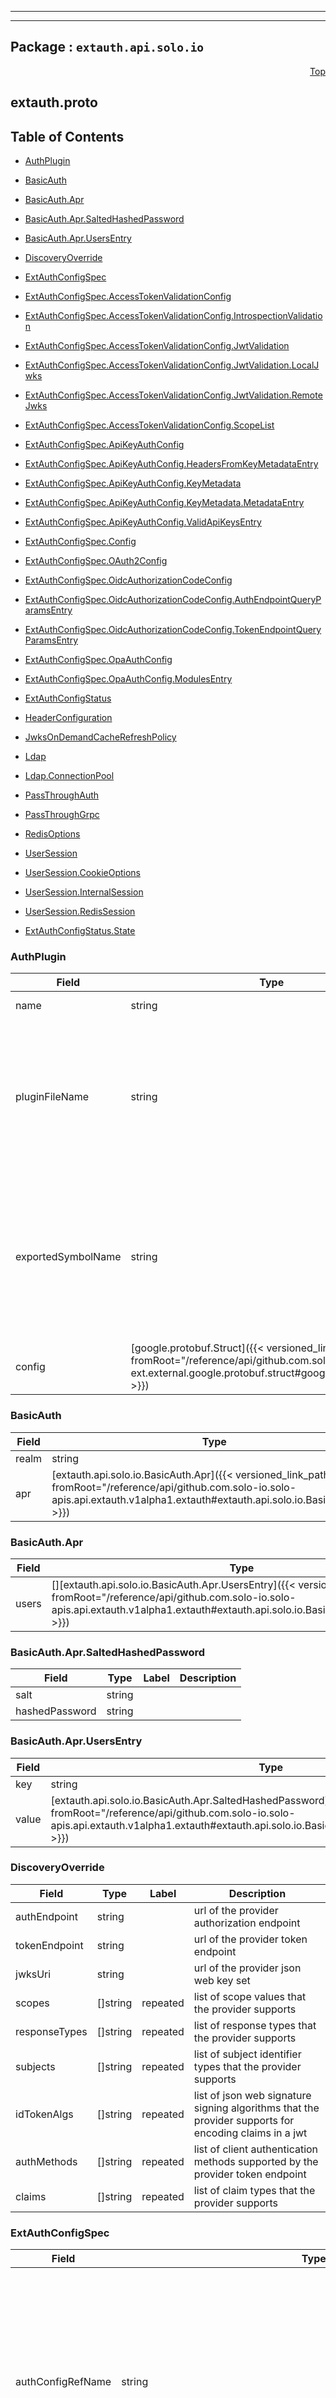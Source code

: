 
---

---

## Package : `extauth.api.solo.io`



<a name="top"></a>

<a name="API Reference for extauth.proto"></a>
<p align="right"><a href="#top">Top</a></p>

## extauth.proto


## Table of Contents
  - [AuthPlugin](#extauth.api.solo.io.AuthPlugin)
  - [BasicAuth](#extauth.api.solo.io.BasicAuth)
  - [BasicAuth.Apr](#extauth.api.solo.io.BasicAuth.Apr)
  - [BasicAuth.Apr.SaltedHashedPassword](#extauth.api.solo.io.BasicAuth.Apr.SaltedHashedPassword)
  - [BasicAuth.Apr.UsersEntry](#extauth.api.solo.io.BasicAuth.Apr.UsersEntry)
  - [DiscoveryOverride](#extauth.api.solo.io.DiscoveryOverride)
  - [ExtAuthConfigSpec](#extauth.api.solo.io.ExtAuthConfigSpec)
  - [ExtAuthConfigSpec.AccessTokenValidationConfig](#extauth.api.solo.io.ExtAuthConfigSpec.AccessTokenValidationConfig)
  - [ExtAuthConfigSpec.AccessTokenValidationConfig.IntrospectionValidation](#extauth.api.solo.io.ExtAuthConfigSpec.AccessTokenValidationConfig.IntrospectionValidation)
  - [ExtAuthConfigSpec.AccessTokenValidationConfig.JwtValidation](#extauth.api.solo.io.ExtAuthConfigSpec.AccessTokenValidationConfig.JwtValidation)
  - [ExtAuthConfigSpec.AccessTokenValidationConfig.JwtValidation.LocalJwks](#extauth.api.solo.io.ExtAuthConfigSpec.AccessTokenValidationConfig.JwtValidation.LocalJwks)
  - [ExtAuthConfigSpec.AccessTokenValidationConfig.JwtValidation.RemoteJwks](#extauth.api.solo.io.ExtAuthConfigSpec.AccessTokenValidationConfig.JwtValidation.RemoteJwks)
  - [ExtAuthConfigSpec.AccessTokenValidationConfig.ScopeList](#extauth.api.solo.io.ExtAuthConfigSpec.AccessTokenValidationConfig.ScopeList)
  - [ExtAuthConfigSpec.ApiKeyAuthConfig](#extauth.api.solo.io.ExtAuthConfigSpec.ApiKeyAuthConfig)
  - [ExtAuthConfigSpec.ApiKeyAuthConfig.HeadersFromKeyMetadataEntry](#extauth.api.solo.io.ExtAuthConfigSpec.ApiKeyAuthConfig.HeadersFromKeyMetadataEntry)
  - [ExtAuthConfigSpec.ApiKeyAuthConfig.KeyMetadata](#extauth.api.solo.io.ExtAuthConfigSpec.ApiKeyAuthConfig.KeyMetadata)
  - [ExtAuthConfigSpec.ApiKeyAuthConfig.KeyMetadata.MetadataEntry](#extauth.api.solo.io.ExtAuthConfigSpec.ApiKeyAuthConfig.KeyMetadata.MetadataEntry)
  - [ExtAuthConfigSpec.ApiKeyAuthConfig.ValidApiKeysEntry](#extauth.api.solo.io.ExtAuthConfigSpec.ApiKeyAuthConfig.ValidApiKeysEntry)
  - [ExtAuthConfigSpec.Config](#extauth.api.solo.io.ExtAuthConfigSpec.Config)
  - [ExtAuthConfigSpec.OAuth2Config](#extauth.api.solo.io.ExtAuthConfigSpec.OAuth2Config)
  - [ExtAuthConfigSpec.OidcAuthorizationCodeConfig](#extauth.api.solo.io.ExtAuthConfigSpec.OidcAuthorizationCodeConfig)
  - [ExtAuthConfigSpec.OidcAuthorizationCodeConfig.AuthEndpointQueryParamsEntry](#extauth.api.solo.io.ExtAuthConfigSpec.OidcAuthorizationCodeConfig.AuthEndpointQueryParamsEntry)
  - [ExtAuthConfigSpec.OidcAuthorizationCodeConfig.TokenEndpointQueryParamsEntry](#extauth.api.solo.io.ExtAuthConfigSpec.OidcAuthorizationCodeConfig.TokenEndpointQueryParamsEntry)
  - [ExtAuthConfigSpec.OpaAuthConfig](#extauth.api.solo.io.ExtAuthConfigSpec.OpaAuthConfig)
  - [ExtAuthConfigSpec.OpaAuthConfig.ModulesEntry](#extauth.api.solo.io.ExtAuthConfigSpec.OpaAuthConfig.ModulesEntry)
  - [ExtAuthConfigStatus](#extauth.api.solo.io.ExtAuthConfigStatus)
  - [HeaderConfiguration](#extauth.api.solo.io.HeaderConfiguration)
  - [JwksOnDemandCacheRefreshPolicy](#extauth.api.solo.io.JwksOnDemandCacheRefreshPolicy)
  - [Ldap](#extauth.api.solo.io.Ldap)
  - [Ldap.ConnectionPool](#extauth.api.solo.io.Ldap.ConnectionPool)
  - [PassThroughAuth](#extauth.api.solo.io.PassThroughAuth)
  - [PassThroughGrpc](#extauth.api.solo.io.PassThroughGrpc)
  - [RedisOptions](#extauth.api.solo.io.RedisOptions)
  - [UserSession](#extauth.api.solo.io.UserSession)
  - [UserSession.CookieOptions](#extauth.api.solo.io.UserSession.CookieOptions)
  - [UserSession.InternalSession](#extauth.api.solo.io.UserSession.InternalSession)
  - [UserSession.RedisSession](#extauth.api.solo.io.UserSession.RedisSession)

  - [ExtAuthConfigStatus.State](#extauth.api.solo.io.ExtAuthConfigStatus.State)






<a name="extauth.api.solo.io.AuthPlugin"></a>

### AuthPlugin



| Field | Type | Label | Description |
| ----- | ---- | ----- | ----------- |
| name | string |  | Name of the plugin |
  | pluginFileName | string |  | Name of the compiled plugin file. If not specified, Gloo Edge will look for an ".so" file with same name as the plugin. |
  | exportedSymbolName | string |  | Name of the exported symbol that implements the plugin interface in the plugin. If not specified, defaults to the name of the plugin |
  | config | [google.protobuf.Struct]({{< versioned_link_path fromRoot="/reference/api/github.com.solo-io.protoc-gen-ext.external.google.protobuf.struct#google.protobuf.Struct" >}}) |  |  |
  





<a name="extauth.api.solo.io.BasicAuth"></a>

### BasicAuth



| Field | Type | Label | Description |
| ----- | ---- | ----- | ----------- |
| realm | string |  |  |
  | apr | [extauth.api.solo.io.BasicAuth.Apr]({{< versioned_link_path fromRoot="/reference/api/github.com.solo-io.solo-apis.api.extauth.v1alpha1.extauth#extauth.api.solo.io.BasicAuth.Apr" >}}) |  |  |
  





<a name="extauth.api.solo.io.BasicAuth.Apr"></a>

### BasicAuth.Apr



| Field | Type | Label | Description |
| ----- | ---- | ----- | ----------- |
| users | [][extauth.api.solo.io.BasicAuth.Apr.UsersEntry]({{< versioned_link_path fromRoot="/reference/api/github.com.solo-io.solo-apis.api.extauth.v1alpha1.extauth#extauth.api.solo.io.BasicAuth.Apr.UsersEntry" >}}) | repeated |  |
  





<a name="extauth.api.solo.io.BasicAuth.Apr.SaltedHashedPassword"></a>

### BasicAuth.Apr.SaltedHashedPassword



| Field | Type | Label | Description |
| ----- | ---- | ----- | ----------- |
| salt | string |  |  |
  | hashedPassword | string |  |  |
  





<a name="extauth.api.solo.io.BasicAuth.Apr.UsersEntry"></a>

### BasicAuth.Apr.UsersEntry



| Field | Type | Label | Description |
| ----- | ---- | ----- | ----------- |
| key | string |  |  |
  | value | [extauth.api.solo.io.BasicAuth.Apr.SaltedHashedPassword]({{< versioned_link_path fromRoot="/reference/api/github.com.solo-io.solo-apis.api.extauth.v1alpha1.extauth#extauth.api.solo.io.BasicAuth.Apr.SaltedHashedPassword" >}}) |  |  |
  





<a name="extauth.api.solo.io.DiscoveryOverride"></a>

### DiscoveryOverride



| Field | Type | Label | Description |
| ----- | ---- | ----- | ----------- |
| authEndpoint | string |  | url of the provider authorization endpoint |
  | tokenEndpoint | string |  | url of the provider token endpoint |
  | jwksUri | string |  | url of the provider json web key set |
  | scopes | []string | repeated | list of scope values that the provider supports |
  | responseTypes | []string | repeated | list of response types that the provider supports |
  | subjects | []string | repeated | list of subject identifier types that the provider supports |
  | idTokenAlgs | []string | repeated | list of json web signature signing algorithms that the provider supports for encoding claims in a jwt |
  | authMethods | []string | repeated | list of client authentication methods supported by the provider token endpoint |
  | claims | []string | repeated | list of claim types that the provider supports |
  





<a name="extauth.api.solo.io.ExtAuthConfigSpec"></a>

### ExtAuthConfigSpec



| Field | Type | Label | Description |
| ----- | ---- | ----- | ----------- |
| authConfigRefName | string |  | @solo-kit:resource.name This is the identifier of the AuthConfig resource that this configuration is associated with. Any request to the external auth server includes an identifier that is matched against this field to determine which AuthConfig should be applied to it. |
  | configs | [][extauth.api.solo.io.ExtAuthConfigSpec.Config]({{< versioned_link_path fromRoot="/reference/api/github.com.solo-io.solo-apis.api.extauth.v1alpha1.extauth#extauth.api.solo.io.ExtAuthConfigSpec.Config" >}}) | repeated | List of auth configs to be checked for requests on a route referencing this auth config, By default, every config must be authorized for the entire request to be authorized. This behavior can be changed by defining names for each config and defining `boolean_expr` below.<br>State is shared between successful requests on the chain, i.e., the headers returned from each successful auth service get appended into the final auth response. |
  | booleanExpr | [google.protobuf.StringValue]({{< versioned_link_path fromRoot="/reference/api/github.com.solo-io.protoc-gen-ext.external.google.protobuf.wrappers#google.protobuf.StringValue" >}}) |  | How to handle processing of named configs within an auth config chain. An example config might be: `( basic1 || basic2 || (oidc1 && !oidc2) )` The boolean expression is evaluated left to right but honors parenthesis and short-circuiting. |
  





<a name="extauth.api.solo.io.ExtAuthConfigSpec.AccessTokenValidationConfig"></a>

### ExtAuthConfigSpec.AccessTokenValidationConfig



| Field | Type | Label | Description |
| ----- | ---- | ----- | ----------- |
| jwt | [extauth.api.solo.io.ExtAuthConfigSpec.AccessTokenValidationConfig.JwtValidation]({{< versioned_link_path fromRoot="/reference/api/github.com.solo-io.solo-apis.api.extauth.v1alpha1.extauth#extauth.api.solo.io.ExtAuthConfigSpec.AccessTokenValidationConfig.JwtValidation" >}}) |  | Validate access tokens that conform to the [JSON Web Token (JWT)](https://tools.ietf.org/html/rfc7519) specification. |
  | introspection | [extauth.api.solo.io.ExtAuthConfigSpec.AccessTokenValidationConfig.IntrospectionValidation]({{< versioned_link_path fromRoot="/reference/api/github.com.solo-io.solo-apis.api.extauth.v1alpha1.extauth#extauth.api.solo.io.ExtAuthConfigSpec.AccessTokenValidationConfig.IntrospectionValidation" >}}) |  | Defines how (opaque) access tokens, received from the oauth authorization endpoint, are validated [OAuth2.0 Token Introspection](https://tools.ietf.org/html/rfc7662) specification. |
  | userinfoUrl | string |  | The URL for the OIDC userinfo endpoint. If provided, the (opaque) access token provided or received from the oauth endpoint will be queried and the userinfo response (or cached response) will be added to the `AuthorizationRequest` state under the "introspection" key. This can be useful to leverage the userinfo response in, for example, an external auth server plugin. |
  | cacheTimeout | [google.protobuf.Duration]({{< versioned_link_path fromRoot="/reference/api/github.com.solo-io.protoc-gen-ext.external.google.protobuf.duration#google.protobuf.Duration" >}}) |  | How long the token introspection and userinfo endpoint response for a specific access token should be kept in the in-memory cache. The result will be invalidated at this timeout, or at "exp" time from the introspection result, whichever comes sooner. If omitted, defaults to 10 minutes. If zero, then no caching will be done. |
  | requiredScopes | [extauth.api.solo.io.ExtAuthConfigSpec.AccessTokenValidationConfig.ScopeList]({{< versioned_link_path fromRoot="/reference/api/github.com.solo-io.solo-apis.api.extauth.v1alpha1.extauth#extauth.api.solo.io.ExtAuthConfigSpec.AccessTokenValidationConfig.ScopeList" >}}) |  | Require access token to have all of the scopes in the given list. This configuration applies to both opaque and JWT tokens. In the case of opaque tokens, this will check the scopes returned in the "scope" member of introspection response (as described in [Section 2.2 of RFC7662](https://tools.ietf.org/html/rfc7662#section-2.2). In case of JWTs the scopes to be validated are expected to be contained in the "scope" claim of the token in the form of a space-separated string. Omitting this field means that scope validation will be skipped. |
  





<a name="extauth.api.solo.io.ExtAuthConfigSpec.AccessTokenValidationConfig.IntrospectionValidation"></a>

### ExtAuthConfigSpec.AccessTokenValidationConfig.IntrospectionValidation



| Field | Type | Label | Description |
| ----- | ---- | ----- | ----------- |
| introspectionUrl | string |  | The URL for the [OAuth2.0 Token Introspection](https://tools.ietf.org/html/rfc7662) endpoint. If provided, the (opaque) access token provided or received from the oauth authorization endpoint will be validated against this endpoint, or locally cached responses for this access token. |
  | clientId | string |  | Your client id as registered with the issuer. Optional: Use if the token introspection url requires client authentication. |
  | clientSecret | string |  | Your client secret as registered with the issuer. Optional: Use if the token introspection url requires client authentication. |
  | userIdAttributeName | string |  | The name of the [introspection response](https://tools.ietf.org/html/rfc7662#section-2.2) attribute that contains the ID of the resource owner (e.g. `sub`, `username`). If specified, the external auth server will use the value of the attribute as the identifier of the authenticated user and add it to the request headers and/or dynamic metadata (depending on how the server is configured); if the field is set and the attribute cannot be found, the request will be denied. This field is optional and by default the server will not try to derive the user ID. |
  





<a name="extauth.api.solo.io.ExtAuthConfigSpec.AccessTokenValidationConfig.JwtValidation"></a>

### ExtAuthConfigSpec.AccessTokenValidationConfig.JwtValidation



| Field | Type | Label | Description |
| ----- | ---- | ----- | ----------- |
| remoteJwks | [extauth.api.solo.io.ExtAuthConfigSpec.AccessTokenValidationConfig.JwtValidation.RemoteJwks]({{< versioned_link_path fromRoot="/reference/api/github.com.solo-io.solo-apis.api.extauth.v1alpha1.extauth#extauth.api.solo.io.ExtAuthConfigSpec.AccessTokenValidationConfig.JwtValidation.RemoteJwks" >}}) |  | Fetches the JWKS from a remote location. |
  | localJwks | [extauth.api.solo.io.ExtAuthConfigSpec.AccessTokenValidationConfig.JwtValidation.LocalJwks]({{< versioned_link_path fromRoot="/reference/api/github.com.solo-io.solo-apis.api.extauth.v1alpha1.extauth#extauth.api.solo.io.ExtAuthConfigSpec.AccessTokenValidationConfig.JwtValidation.LocalJwks" >}}) |  | Loads the JWKS from a local data source. |
  | issuer | string |  | Allow only tokens that have been issued by this principal (i.e. whose "iss" claim matches this value). If empty, issuer validation will be skipped. |
  





<a name="extauth.api.solo.io.ExtAuthConfigSpec.AccessTokenValidationConfig.JwtValidation.LocalJwks"></a>

### ExtAuthConfigSpec.AccessTokenValidationConfig.JwtValidation.LocalJwks



| Field | Type | Label | Description |
| ----- | ---- | ----- | ----------- |
| inlineString | string |  | JWKS is embedded as a string. |
  





<a name="extauth.api.solo.io.ExtAuthConfigSpec.AccessTokenValidationConfig.JwtValidation.RemoteJwks"></a>

### ExtAuthConfigSpec.AccessTokenValidationConfig.JwtValidation.RemoteJwks



| Field | Type | Label | Description |
| ----- | ---- | ----- | ----------- |
| url | string |  | The HTTP URI to fetch the JWKS. |
  | refreshInterval | [google.protobuf.Duration]({{< versioned_link_path fromRoot="/reference/api/github.com.solo-io.protoc-gen-ext.external.google.protobuf.duration#google.protobuf.Duration" >}}) |  | The frequency at which the JWKS should be refreshed. If not specified, the default value is 5 minutes. |
  





<a name="extauth.api.solo.io.ExtAuthConfigSpec.AccessTokenValidationConfig.ScopeList"></a>

### ExtAuthConfigSpec.AccessTokenValidationConfig.ScopeList



| Field | Type | Label | Description |
| ----- | ---- | ----- | ----------- |
| scope | []string | repeated |  |
  





<a name="extauth.api.solo.io.ExtAuthConfigSpec.ApiKeyAuthConfig"></a>

### ExtAuthConfigSpec.ApiKeyAuthConfig



| Field | Type | Label | Description |
| ----- | ---- | ----- | ----------- |
| validApiKeys | [][extauth.api.solo.io.ExtAuthConfigSpec.ApiKeyAuthConfig.ValidApiKeysEntry]({{< versioned_link_path fromRoot="/reference/api/github.com.solo-io.solo-apis.api.extauth.v1alpha1.extauth#extauth.api.solo.io.ExtAuthConfigSpec.ApiKeyAuthConfig.ValidApiKeysEntry" >}}) | repeated | A mapping of valid API keys to their associated metadata. This map is automatically populated with the information from the relevant `ApiKeySecret`s. |
  | headerName | string |  | (Optional) When receiving a request, the Gloo Edge Enterprise external auth server will look for an API key in a header with this name. This field is optional; if not provided it defaults to `api-key`. |
  | headersFromKeyMetadata | [][extauth.api.solo.io.ExtAuthConfigSpec.ApiKeyAuthConfig.HeadersFromKeyMetadataEntry]({{< versioned_link_path fromRoot="/reference/api/github.com.solo-io.solo-apis.api.extauth.v1alpha1.extauth#extauth.api.solo.io.ExtAuthConfigSpec.ApiKeyAuthConfig.HeadersFromKeyMetadataEntry" >}}) | repeated | Determines the key metadata that will be included as headers on the upstream request. Each entry represents a header to add: the key is the name of the header, and the value is the key that will be used to look up the data entry in the key metadata. |
  





<a name="extauth.api.solo.io.ExtAuthConfigSpec.ApiKeyAuthConfig.HeadersFromKeyMetadataEntry"></a>

### ExtAuthConfigSpec.ApiKeyAuthConfig.HeadersFromKeyMetadataEntry



| Field | Type | Label | Description |
| ----- | ---- | ----- | ----------- |
| key | string |  |  |
  | value | string |  |  |
  





<a name="extauth.api.solo.io.ExtAuthConfigSpec.ApiKeyAuthConfig.KeyMetadata"></a>

### ExtAuthConfigSpec.ApiKeyAuthConfig.KeyMetadata



| Field | Type | Label | Description |
| ----- | ---- | ----- | ----------- |
| username | string |  | The user is mapped as the name of `Secret` which contains the `ApiKeySecret` |
  | metadata | [][extauth.api.solo.io.ExtAuthConfigSpec.ApiKeyAuthConfig.KeyMetadata.MetadataEntry]({{< versioned_link_path fromRoot="/reference/api/github.com.solo-io.solo-apis.api.extauth.v1alpha1.extauth#extauth.api.solo.io.ExtAuthConfigSpec.ApiKeyAuthConfig.KeyMetadata.MetadataEntry" >}}) | repeated | The metadata present on the `ApiKeySecret`. |
  





<a name="extauth.api.solo.io.ExtAuthConfigSpec.ApiKeyAuthConfig.KeyMetadata.MetadataEntry"></a>

### ExtAuthConfigSpec.ApiKeyAuthConfig.KeyMetadata.MetadataEntry



| Field | Type | Label | Description |
| ----- | ---- | ----- | ----------- |
| key | string |  |  |
  | value | string |  |  |
  





<a name="extauth.api.solo.io.ExtAuthConfigSpec.ApiKeyAuthConfig.ValidApiKeysEntry"></a>

### ExtAuthConfigSpec.ApiKeyAuthConfig.ValidApiKeysEntry



| Field | Type | Label | Description |
| ----- | ---- | ----- | ----------- |
| key | string |  |  |
  | value | [extauth.api.solo.io.ExtAuthConfigSpec.ApiKeyAuthConfig.KeyMetadata]({{< versioned_link_path fromRoot="/reference/api/github.com.solo-io.solo-apis.api.extauth.v1alpha1.extauth#extauth.api.solo.io.ExtAuthConfigSpec.ApiKeyAuthConfig.KeyMetadata" >}}) |  |  |
  





<a name="extauth.api.solo.io.ExtAuthConfigSpec.Config"></a>

### ExtAuthConfigSpec.Config



| Field | Type | Label | Description |
| ----- | ---- | ----- | ----------- |
| name | [google.protobuf.StringValue]({{< versioned_link_path fromRoot="/reference/api/github.com.solo-io.protoc-gen-ext.external.google.protobuf.wrappers#google.protobuf.StringValue" >}}) |  | optional: used when defining complex boolean logic, if `boolean_expr` is defined below. Also used in logging. If omitted, an automatically generated name will be used (e.g. config_0, of the pattern 'config_$INDEX_IN_CHAIN'). In the case of plugin auth, this field is ignored in favor of the name assigned on the plugin config itself. |
  | oauth2 | [extauth.api.solo.io.ExtAuthConfigSpec.OAuth2Config]({{< versioned_link_path fromRoot="/reference/api/github.com.solo-io.solo-apis.api.extauth.v1alpha1.extauth#extauth.api.solo.io.ExtAuthConfigSpec.OAuth2Config" >}}) |  |  |
  | basicAuth | [extauth.api.solo.io.BasicAuth]({{< versioned_link_path fromRoot="/reference/api/github.com.solo-io.solo-apis.api.extauth.v1alpha1.extauth#extauth.api.solo.io.BasicAuth" >}}) |  |  |
  | apiKeyAuth | [extauth.api.solo.io.ExtAuthConfigSpec.ApiKeyAuthConfig]({{< versioned_link_path fromRoot="/reference/api/github.com.solo-io.solo-apis.api.extauth.v1alpha1.extauth#extauth.api.solo.io.ExtAuthConfigSpec.ApiKeyAuthConfig" >}}) |  |  |
  | pluginAuth | [extauth.api.solo.io.AuthPlugin]({{< versioned_link_path fromRoot="/reference/api/github.com.solo-io.solo-apis.api.extauth.v1alpha1.extauth#extauth.api.solo.io.AuthPlugin" >}}) |  |  |
  | opaAuth | [extauth.api.solo.io.ExtAuthConfigSpec.OpaAuthConfig]({{< versioned_link_path fromRoot="/reference/api/github.com.solo-io.solo-apis.api.extauth.v1alpha1.extauth#extauth.api.solo.io.ExtAuthConfigSpec.OpaAuthConfig" >}}) |  |  |
  | ldap | [extauth.api.solo.io.Ldap]({{< versioned_link_path fromRoot="/reference/api/github.com.solo-io.solo-apis.api.extauth.v1alpha1.extauth#extauth.api.solo.io.Ldap" >}}) |  |  |
  | jwt | [google.protobuf.Empty]({{< versioned_link_path fromRoot="/reference/api/github.com.solo-io.protoc-gen-ext.external.google.protobuf.empty#google.protobuf.Empty" >}}) |  | This is a "dummy" extauth service which can be used to support multiple auth mechanisms with JWT authentication. If Jwt authentication is to be used in the [boolean expression](https://docs.solo.io/gloo-edge/latest/reference/api/github.com/solo-io/gloo/projects/gloo/api/v1/enterprise/options/extauth/v1/extauth.proto.sk/#authconfig) in an AuthConfig, you can use this auth config type to include Jwt as an Auth config. In addition, `allow_missing_or_failed_jwt` must be set on the Virtual Host or Route that uses JWT auth or else the JWT filter will short circuit this behaviour. |
  | passThroughAuth | [extauth.api.solo.io.PassThroughAuth]({{< versioned_link_path fromRoot="/reference/api/github.com.solo-io.solo-apis.api.extauth.v1alpha1.extauth#extauth.api.solo.io.PassThroughAuth" >}}) |  |  |
  





<a name="extauth.api.solo.io.ExtAuthConfigSpec.OAuth2Config"></a>

### ExtAuthConfigSpec.OAuth2Config



| Field | Type | Label | Description |
| ----- | ---- | ----- | ----------- |
| oidcAuthorizationCode | [extauth.api.solo.io.ExtAuthConfigSpec.OidcAuthorizationCodeConfig]({{< versioned_link_path fromRoot="/reference/api/github.com.solo-io.solo-apis.api.extauth.v1alpha1.extauth#extauth.api.solo.io.ExtAuthConfigSpec.OidcAuthorizationCodeConfig" >}}) |  | provide issuer location and let gloo handle OIDC flow for you. requests authorized by validating the contents of ID token. can also authorize the access token if configured. |
  | accessTokenValidationConfig | [extauth.api.solo.io.ExtAuthConfigSpec.AccessTokenValidationConfig]({{< versioned_link_path fromRoot="/reference/api/github.com.solo-io.solo-apis.api.extauth.v1alpha1.extauth#extauth.api.solo.io.ExtAuthConfigSpec.AccessTokenValidationConfig" >}}) |  | provide the access token on the request and let gloo handle authorization.<br>according to https://tools.ietf.org/html/rfc6750 you can pass tokens through: - form-encoded body parameter. recommended, more likely to appear. e.g.: Authorization: Bearer mytoken123 - URI query parameter e.g. access_token=mytoken123 - and (preferably) secure cookies |
  





<a name="extauth.api.solo.io.ExtAuthConfigSpec.OidcAuthorizationCodeConfig"></a>

### ExtAuthConfigSpec.OidcAuthorizationCodeConfig



| Field | Type | Label | Description |
| ----- | ---- | ----- | ----------- |
| clientId | string |  | your client id as registered with the issuer |
  | clientSecret | string |  | your client secret as registered with the issuer |
  | issuerUrl | string |  | The url of the issuer. We will look for OIDC information in issuerUrl+ ".well-known/openid-configuration" |
  | authEndpointQueryParams | [][extauth.api.solo.io.ExtAuthConfigSpec.OidcAuthorizationCodeConfig.AuthEndpointQueryParamsEntry]({{< versioned_link_path fromRoot="/reference/api/github.com.solo-io.solo-apis.api.extauth.v1alpha1.extauth#extauth.api.solo.io.ExtAuthConfigSpec.OidcAuthorizationCodeConfig.AuthEndpointQueryParamsEntry" >}}) | repeated | extra query parameters to apply to the Ext-Auth service's authorization request to the identity provider. this can be useful for flows such as PKCE (https://www.oauth.com/oauth2-servers/pkce/authorization-request/) to set the `code_challenge` and `code_challenge_method`. |
  | tokenEndpointQueryParams | [][extauth.api.solo.io.ExtAuthConfigSpec.OidcAuthorizationCodeConfig.TokenEndpointQueryParamsEntry]({{< versioned_link_path fromRoot="/reference/api/github.com.solo-io.solo-apis.api.extauth.v1alpha1.extauth#extauth.api.solo.io.ExtAuthConfigSpec.OidcAuthorizationCodeConfig.TokenEndpointQueryParamsEntry" >}}) | repeated | extra query parameters to apply to the Ext-Auth service's token request to the identity provider. this can be useful for flows such as PKCE (https://www.oauth.com/oauth2-servers/pkce/authorization-request/) to set the `code_verifier`. |
  | appUrl | string |  | we to redirect after successful auth, if we can't determine the original url this should be your publicly available app url. |
  | callbackPath | string |  | a callback path relative to app url that will be used for OIDC callbacks. needs to not be used by the application |
  | logoutPath | string |  | a path relative to app url that will be used for logging out from an OIDC session. should not be used by the application. If not provided, logout functionality will be disabled. |
  | afterLogoutUrl | string |  | url to redirect to after logout. This should be a publicly available URL. If not provided, will default to the `app_url`. |
  | scopes | []string | repeated | scopes to request in addition to the openid scope. |
  | session | [extauth.api.solo.io.UserSession]({{< versioned_link_path fromRoot="/reference/api/github.com.solo-io.solo-apis.api.extauth.v1alpha1.extauth#extauth.api.solo.io.UserSession" >}}) |  |  |
  | headers | [extauth.api.solo.io.HeaderConfiguration]({{< versioned_link_path fromRoot="/reference/api/github.com.solo-io.solo-apis.api.extauth.v1alpha1.extauth#extauth.api.solo.io.HeaderConfiguration" >}}) |  | Configures headers added to requests. |
  | discoveryOverride | [extauth.api.solo.io.DiscoveryOverride]({{< versioned_link_path fromRoot="/reference/api/github.com.solo-io.solo-apis.api.extauth.v1alpha1.extauth#extauth.api.solo.io.DiscoveryOverride" >}}) |  | OIDC configuration is discovered at <issuerUrl>/.well-known/openid-configuration The configuration override defines any properties that should override this discovery configuration For example, the following AuthConfig CRD could be defined as:    ```yaml    apiVersion: enterprise.gloo.solo.io/v1    kind: AuthConfig    metadata:      name: google-oidc      namespace: gloo-system    spec:      configs:      - oauth:          app_url: http://localhost:8080          callback_path: /callback          client_id: $CLIENT_ID          client_secret_ref:            name: google            namespace: gloo-system          issuer_url: https://accounts.google.com          discovery_override:            token_endpoint: "https://token.url/gettoken"    ```<br>And this will ensure that regardless of what value is discovered at <issuerUrl>/.well-known/openid-configuration, "https://token.url/gettoken" will be used as the token endpoint |
  | discoveryPollInterval | [google.protobuf.Duration]({{< versioned_link_path fromRoot="/reference/api/github.com.solo-io.protoc-gen-ext.external.google.protobuf.duration#google.protobuf.Duration" >}}) |  | The interval at which OIDC configuration is discovered at <issuerUrl>/.well-known/openid-configuration If not specified, the default value is 30 minutes. |
  | jwksCacheRefreshPolicy | [extauth.api.solo.io.JwksOnDemandCacheRefreshPolicy]({{< versioned_link_path fromRoot="/reference/api/github.com.solo-io.solo-apis.api.extauth.v1alpha1.extauth#extauth.api.solo.io.JwksOnDemandCacheRefreshPolicy" >}}) |  | If a user executes a request with a key that is not found in the JWKS, it could be that the keys have rotated on the remote source, and not yet in the local cache. This policy lets you define the behavior for how to refresh the local cache during a request where an invalid key is provided |
  | sessionIdHeaderName | string |  | If set, the randomly generated session id will be sent to the token endpoint as part of the code exchange The session id is used as the key for sessions in Redis |
  





<a name="extauth.api.solo.io.ExtAuthConfigSpec.OidcAuthorizationCodeConfig.AuthEndpointQueryParamsEntry"></a>

### ExtAuthConfigSpec.OidcAuthorizationCodeConfig.AuthEndpointQueryParamsEntry



| Field | Type | Label | Description |
| ----- | ---- | ----- | ----------- |
| key | string |  |  |
  | value | string |  |  |
  





<a name="extauth.api.solo.io.ExtAuthConfigSpec.OidcAuthorizationCodeConfig.TokenEndpointQueryParamsEntry"></a>

### ExtAuthConfigSpec.OidcAuthorizationCodeConfig.TokenEndpointQueryParamsEntry



| Field | Type | Label | Description |
| ----- | ---- | ----- | ----------- |
| key | string |  |  |
  | value | string |  |  |
  





<a name="extauth.api.solo.io.ExtAuthConfigSpec.OpaAuthConfig"></a>

### ExtAuthConfigSpec.OpaAuthConfig



| Field | Type | Label | Description |
| ----- | ---- | ----- | ----------- |
| modules | [][extauth.api.solo.io.ExtAuthConfigSpec.OpaAuthConfig.ModulesEntry]({{< versioned_link_path fromRoot="/reference/api/github.com.solo-io.solo-apis.api.extauth.v1alpha1.extauth#extauth.api.solo.io.ExtAuthConfigSpec.OpaAuthConfig.ModulesEntry" >}}) | repeated | An optional modules (filename, module content) maps containing modules assist in the resolution of `query`. |
  | query | string |  | The query that determines the auth decision. The result of this query must be either a boolean or an array with boolean as the first element. A boolean `true` value means that the request will be authorized. Any other value, or error, means that the request will be denied. |
  





<a name="extauth.api.solo.io.ExtAuthConfigSpec.OpaAuthConfig.ModulesEntry"></a>

### ExtAuthConfigSpec.OpaAuthConfig.ModulesEntry



| Field | Type | Label | Description |
| ----- | ---- | ----- | ----------- |
| key | string |  |  |
  | value | string |  |  |
  





<a name="extauth.api.solo.io.ExtAuthConfigStatus"></a>

### ExtAuthConfigStatus



| Field | Type | Label | Description |
| ----- | ---- | ----- | ----------- |
| state | [extauth.api.solo.io.ExtAuthConfigStatus.State]({{< versioned_link_path fromRoot="/reference/api/github.com.solo-io.solo-apis.api.extauth.v1alpha1.extauth#extauth.api.solo.io.ExtAuthConfigStatus.State" >}}) |  | The current state of the `ExtAuthConfig`. |
  | message | string |  | A human-readable string explaining the status. |
  | observedGeneration | int64 |  | The observed generation of the resource. When this matches the metadata.generation of the resource, it indicates the status is up-to-date. |
  





<a name="extauth.api.solo.io.HeaderConfiguration"></a>

### HeaderConfiguration



| Field | Type | Label | Description |
| ----- | ---- | ----- | ----------- |
| idTokenHeader | string |  | If set, the id token will be forward upstream using this header name. |
  | accessTokenHeader | string |  | If set, the access token will be forward upstream using this header name. |
  





<a name="extauth.api.solo.io.JwksOnDemandCacheRefreshPolicy"></a>

### JwksOnDemandCacheRefreshPolicy



| Field | Type | Label | Description |
| ----- | ---- | ----- | ----------- |
| never | [google.protobuf.Empty]({{< versioned_link_path fromRoot="/reference/api/github.com.solo-io.protoc-gen-ext.external.google.protobuf.empty#google.protobuf.Empty" >}}) |  | Never refresh the local JWKS cache on demand. If a key is not in the cache, it is assumed to be malicious. This is the default policy since we assume that IdPs publish keys before they rotate them, and frequent polling finds the newest keys. |
  | always | [google.protobuf.Empty]({{< versioned_link_path fromRoot="/reference/api/github.com.solo-io.protoc-gen-ext.external.google.protobuf.empty#google.protobuf.Empty" >}}) |  | If a key is not in the cache, fetch the most recent keys from the IdP and update the cache. NOTE: This should only be done in trusted environments, since missing keys will each trigger a request to the IdP. Using this in an environment exposed to the internet will allow malicious agents to execute a DDoS attack by spamming protected endpoints with tokens signed by invalid keys. |
  | maxIdpReqPerPollingInterval | uint32 |  | If a key is not in the cache, fetch the most recent keys from the IdP and update the cache. This value sets the number of requests to the IdP per polling interval. If that limit is exceeded, we will stop fetching from the IdP for the remainder of the polling interval. |
  





<a name="extauth.api.solo.io.Ldap"></a>

### Ldap



| Field | Type | Label | Description |
| ----- | ---- | ----- | ----------- |
| address | string |  | Address of the LDAP server to query. Should be in the form ADDRESS:PORT, e.g. `ldap.default.svc.cluster.local:389`. |
  | userDnTemplate | string |  | Template to build user entry distinguished names (DN). This must contains a single occurrence of the "%s" placeholder. When processing a request, Gloo will substitute the name of the user (extracted from the auth header) for the placeholder and issue a search request with the resulting DN as baseDN (and 'base' search scope). E.g. "uid=%s,ou=people,dc=solo,dc=io" |
  | membershipAttributeName | string |  | Case-insensitive name of the attribute that contains the names of the groups an entry is member of. Gloo will look for attributes with the given name to determine which groups the user entry belongs to. Defaults to 'memberOf' if not provided. |
  | allowedGroups | []string | repeated | In order for the request to be authenticated, the membership attribute (e.g. *memberOf*) on the user entry must contain at least of one of the group DNs specified via this option. E.g. []string{ "cn=managers,ou=groups,dc=solo,dc=io", "cn=developers,ou=groups,dc=solo,dc=io" } |
  | pool | [extauth.api.solo.io.Ldap.ConnectionPool]({{< versioned_link_path fromRoot="/reference/api/github.com.solo-io.solo-apis.api.extauth.v1alpha1.extauth#extauth.api.solo.io.Ldap.ConnectionPool" >}}) |  | Use this property to tune the pool of connections to the LDAP server that Gloo maintains. |
  





<a name="extauth.api.solo.io.Ldap.ConnectionPool"></a>

### Ldap.ConnectionPool



| Field | Type | Label | Description |
| ----- | ---- | ----- | ----------- |
| maxSize | [google.protobuf.UInt32Value]({{< versioned_link_path fromRoot="/reference/api/github.com.solo-io.protoc-gen-ext.external.google.protobuf.wrappers#google.protobuf.UInt32Value" >}}) |  | Maximum number connections that are pooled at any give time. The default value is 5. |
  | initialSize | [google.protobuf.UInt32Value]({{< versioned_link_path fromRoot="/reference/api/github.com.solo-io.protoc-gen-ext.external.google.protobuf.wrappers#google.protobuf.UInt32Value" >}}) |  | Number of connections that the pool will be pre-populated with upon initialization. The default value is 2. |
  





<a name="extauth.api.solo.io.PassThroughAuth"></a>

### PassThroughAuth



| Field | Type | Label | Description |
| ----- | ---- | ----- | ----------- |
| grpc | [extauth.api.solo.io.PassThroughGrpc]({{< versioned_link_path fromRoot="/reference/api/github.com.solo-io.solo-apis.api.extauth.v1alpha1.extauth#extauth.api.solo.io.PassThroughGrpc" >}}) |  |  |
  | config | [google.protobuf.Struct]({{< versioned_link_path fromRoot="/reference/api/github.com.solo-io.protoc-gen-ext.external.google.protobuf.struct#google.protobuf.Struct" >}}) |  | Custom config to be passed per request to the passthrough auth service. |
  





<a name="extauth.api.solo.io.PassThroughGrpc"></a>

### PassThroughGrpc



| Field | Type | Label | Description |
| ----- | ---- | ----- | ----------- |
| address | string |  | Address of the auth server to query. Should be in the form ADDRESS:PORT, e.g. `default.svc.cluster.local:389`. |
  | connectionTimeout | [google.protobuf.Duration]({{< versioned_link_path fromRoot="/reference/api/github.com.solo-io.protoc-gen-ext.external.google.protobuf.duration#google.protobuf.Duration" >}}) |  | Timeout for the auth server to respond. Defaults to 5s |
  





<a name="extauth.api.solo.io.RedisOptions"></a>

### RedisOptions



| Field | Type | Label | Description |
| ----- | ---- | ----- | ----------- |
| host | string |  | address of the redis. can be address:port or unix://path/to/unix.sock |
  | db | int32 |  | db to use. can leave unset for db 0. |
  | poolSize | int32 |  | size of the connection pool. can leave unset for default. defaults to 10 connections per every CPU |
  





<a name="extauth.api.solo.io.UserSession"></a>

### UserSession



| Field | Type | Label | Description |
| ----- | ---- | ----- | ----------- |
| failOnFetchFailure | bool |  | should we fail auth flow when failing to get a session from redis, or allow it to continue, potentially starting a new auth flow and setting a new session. |
  | cookieOptions | [extauth.api.solo.io.UserSession.CookieOptions]({{< versioned_link_path fromRoot="/reference/api/github.com.solo-io.solo-apis.api.extauth.v1alpha1.extauth#extauth.api.solo.io.UserSession.CookieOptions" >}}) |  | Set-Cookie options |
  | cookie | [extauth.api.solo.io.UserSession.InternalSession]({{< versioned_link_path fromRoot="/reference/api/github.com.solo-io.solo-apis.api.extauth.v1alpha1.extauth#extauth.api.solo.io.UserSession.InternalSession" >}}) |  | Set the tokens in the cookie itself. No need for server side state. |
  | redis | [extauth.api.solo.io.UserSession.RedisSession]({{< versioned_link_path fromRoot="/reference/api/github.com.solo-io.solo-apis.api.extauth.v1alpha1.extauth#extauth.api.solo.io.UserSession.RedisSession" >}}) |  | Use redis to store the tokens and just store a random id in the cookie. |
  





<a name="extauth.api.solo.io.UserSession.CookieOptions"></a>

### UserSession.CookieOptions



| Field | Type | Label | Description |
| ----- | ---- | ----- | ----------- |
| maxAge | [google.protobuf.UInt32Value]({{< versioned_link_path fromRoot="/reference/api/github.com.solo-io.protoc-gen-ext.external.google.protobuf.wrappers#google.protobuf.UInt32Value" >}}) |  | Max age for the cookie. Leave unset for a default of 30 days (2592000 seconds). To disable cookie expiry, set explicitly to 0. |
  | notSecure | bool |  | Use a non-secure cookie. Note - this should only be used for testing and in trusted environments. |
  | path | [google.protobuf.StringValue]({{< versioned_link_path fromRoot="/reference/api/github.com.solo-io.protoc-gen-ext.external.google.protobuf.wrappers#google.protobuf.StringValue" >}}) |  | Path of the cookie. If unset, defaults to "/". Set it explicitly to "" to avoid setting a path. |
  | domain | string |  | Cookie domain |
  





<a name="extauth.api.solo.io.UserSession.InternalSession"></a>

### UserSession.InternalSession







<a name="extauth.api.solo.io.UserSession.RedisSession"></a>

### UserSession.RedisSession



| Field | Type | Label | Description |
| ----- | ---- | ----- | ----------- |
| options | [extauth.api.solo.io.RedisOptions]({{< versioned_link_path fromRoot="/reference/api/github.com.solo-io.solo-apis.api.extauth.v1alpha1.extauth#extauth.api.solo.io.RedisOptions" >}}) |  | Options to connect to redis |
  | keyPrefix | string |  | Key prefix inside redis |
  | cookieName | string |  | Cookie name to set and store the session id. If empty the default "__session" is used. |
  | allowRefreshing | [google.protobuf.BoolValue]({{< versioned_link_path fromRoot="/reference/api/github.com.solo-io.protoc-gen-ext.external.google.protobuf.wrappers#google.protobuf.BoolValue" >}}) |  | When set, refresh expired id-tokens using the refresh-token. Defaults to true. Explicitly set to false to disable refreshing. |
  




 <!-- end messages -->


<a name="extauth.api.solo.io.ExtAuthConfigStatus.State"></a>

### ExtAuthConfigStatus.State


| Name | Number | Description |
| ---- | ------ | ----------- |
| PENDING | 0 |  |
| ACCEPTED | 1 |  |
| REJECTED | 2 |  |


 <!-- end enums -->

 <!-- end HasExtensions -->

 <!-- end services -->

